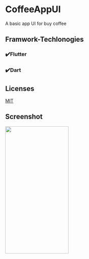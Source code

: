 
# CoffeeAppUI

A basic app UI for buy coffee



## Framwork-Techlonogies

 ### ✔️Flutter


 ### ✔️Dart
 
## Licenses

[MIT](https://choosealicense.com/licenses/mit/)

  
## Screenshot

  <img src="]((https://user-images.githubusercontent.com/92211825/206489756-93e93721-8bc8-47e7-993c-f18ff768751a.png)" width = "200" height="400"/>
